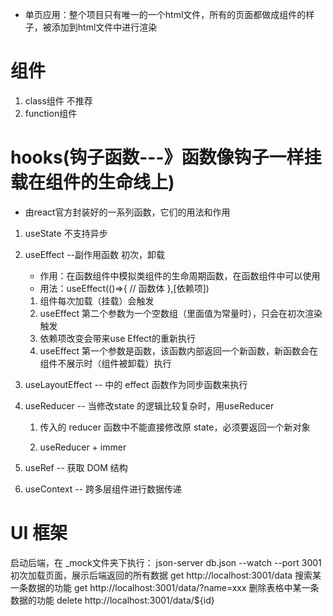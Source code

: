 - 单页应用：整个项目只有唯一的一个html文件，所有的页面都做成组件的样子，被添加到html文件中进行渲染
# 组件
1. class组件   不推荐
2. function组件

# hooks(钩子函数---》函数像钩子一样挂载在组件的生命线上)
- 由react官方封装好的一系列函数，它们的用法和作用
1. useState 不支持异步
2. useEffect --副作用函数  初次，卸载
    - 作用：在函数组件中模拟类组件的生命周期函数，在函数组件中可以使用
    - 用法：useEffect(()=>{
        // 函数体
    },[依赖项])
    1. 组件每次加载（挂载）会触发
    2. useEffect 第二个参数为一个空数组（里面值为常量时），只会在初次渲染触发
    3. 依赖项改变会带来use Effect的重新执行
    4. useEffect 第一个参数是函数，该函数内部返回一个新函数，新函数会在组件不展示时（组件被卸载）执行
3. useLayoutEffect -- 中的 effect 函数作为同步函数来执行

4. useReducer -- 当修改state 的逻辑比较复杂时，用useReducer

      1. 传入的 reducer 函数中不能直接修改原 state，必须要返回一个新对象

      2. useReducer + immer 
5. useRef -- 获取 DOM 结构
6. useContext -- 跨多层组件进行数据传递

# UI 框架


启动后端，在 _mock文件夹下执行： json-server db.json --watch --port 3001
初次加载页面，展示后端返回的所有数据 get http://localhost:3001/data
搜索某一条数据的功能 get http://localhost:3001/data/?name=xxx
删除表格中某一条数据的功能 delete http://localhost:3001/data/${id}